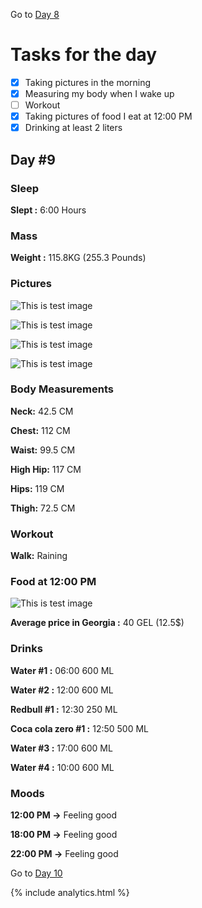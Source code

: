 Go to [Day 8](https://groot.ge/day8)

# Tasks for the day

- [x] Taking pictures in the morning
- [x] Measuring my body when I wake up
- [ ] Workout
- [x] Taking pictures of food I eat at 12:00 PM
- [x] Drinking at least 2 liters

## Day #9

### Sleep

**Slept :** 6:00 Hours

### Mass

**Weight :** 115.8KG (255.3 Pounds)

### Pictures

![This is test image](./assets/9/front.jpg)

![This is test image](./assets/9/left.jpg)

![This is test image](./assets/9/back.jpg)

![This is test image](./assets/9/right.jpg)

### Body Measurements

**Neck:** 42.5 CM

**Chest:** 112 CM

**Waist:** 99.5 CM

**High Hip:** 117 CM

**Hips:** 119 CM

**Thigh:** 72.5 CM

### Workout

**Walk:** Raining

### Food at 12:00 PM

![This is test image](./assets/9/food.jpg)

**Average price in Georgia :** 40 GEL (12.5$)

### Drinks

**Water #1 :** 06:00 600 ML

**Water #2 :** 12:00 600 ML

**Redbull #1 :** 12:30 250 ML

**Coca cola zero #1 :** 12:50 500 ML

**Water #3 :** 17:00 600 ML

**Water #4 :** 10:00 600 ML

### Moods

**12:00 PM ->** Feeling good

**18:00 PM ->** Feeling good

**22:00 PM ->** Feeling good

Go to [Day 10](https://groot.ge/day10)

{% include analytics.html %}
